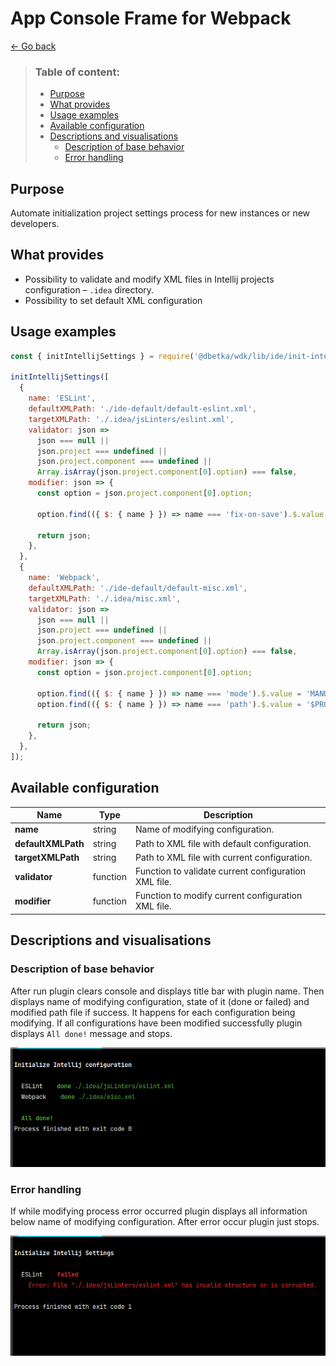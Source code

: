 App Console Frame for Webpack
==================

[← Go back](../README.md)

>  ### Table of content:
>  * [Purpose](#purpose)
>  * [What provides](#what-provides)
>  * [Usage examples](#usage-examples)
>  * [Available configuration](#available-configuration)
>  * [Descriptions and visualisations](#descriptions-and-visualisations)
>    + [Description of base behavior](#description-of-base-behavior)
>    + [Error handling](#error-handling)

Purpose
---------

Automate initialization project settings process for new instances or new developers.

What provides
---------------

* Possibility to validate and modify XML files in Intellij projects configuration – `.idea` directory.
* Possibility to set default XML configuration 

Usage examples
----------------

```js
const { initIntellijSettings } = require('@dbetka/wdk/lib/ide/init-intellij-settings');

initIntellijSettings([
  {
    name: 'ESLint',
    defaultXMLPath: './ide-default/default-eslint.xml',
    targetXMLPath: './.idea/jsLinters/eslint.xml',
    validator: json =>
      json === null ||
      json.project === undefined ||
      json.project.component === undefined ||
      Array.isArray(json.project.component[0].option) === false,
    modifier: json => {
      const option = json.project.component[0].option;

      option.find(({ $: { name } }) => name === 'fix-on-save').$.value = 'true';

      return json;
    },
  },
  {
    name: 'Webpack',
    defaultXMLPath: './ide-default/default-misc.xml',
    targetXMLPath: './.idea/misc.xml',
    validator: json =>
      json === null ||
      json.project === undefined ||
      json.project.component === undefined ||
      Array.isArray(json.project.component[0].option) === false,
    modifier: json => {
      const option = json.project.component[0].option;

      option.find(({ $: { name } }) => name === 'mode').$.value = 'MANUAL';
      option.find(({ $: { name } }) => name === 'path').$.value = '$PROJECT_DIR$/client/webpack/config.common.js';

      return json;
    },
  },
]);

```

Available configuration
-------------------------

| Name               | Type     | Description                                            |
|--------------------|----------|--------------------------------------------------------|
| **name**           | string   | Name of modifying configuration.                       |
| **defaultXMLPath** | string   | Path to XML file with default configuration.           |
| **targetXMLPath**  | string   | Path to XML file with current configuration.           |
| **validator**      | function | Function to validate current configuration XML file.   |
| **modifier**       | function | Function to modify current configuration XML file.     |


Descriptions and visualisations
----------------------------------

### Description of base behavior

After run plugin clears console and displays title bar with plugin name.
Then displays name of modifying configuration, state of it (done or failed) and modified path file if success.
It happens for each configuration being modifying.
If all configurations have been modified successfully plugin displays `All done!` message and stops.

![](init-intellij-settings/1.png "Run plugin successfully")

### Error handling

If while modifying process error occurred plugin displays all information below name of modifying configuration.
After error occur plugin just stops.

![](init-intellij-settings/2.png "Example error")


